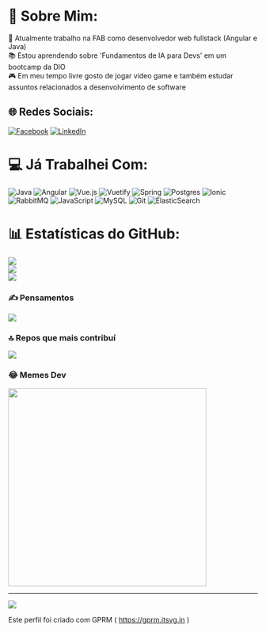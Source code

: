 # 💫 Sobre Mim:
👮 Atualmente trabalho na FAB como desenvolvedor web fullstack (Angular e Java)<br>
📚 Estou aprendendo sobre 'Fundamentos de IA para Devs' em um bootcamp da DIO<br>
🎮 Em meu tempo livre gosto de jogar vídeo game e também estudar assuntos relacionados a desenvolvimento de software<br>


## 🌐 Redes Sociais:
[![Facebook](https://img.shields.io/badge/Facebook-%231877F2.svg?logo=Facebook&logoColor=white)](https://facebook.com/ederluisf) [![LinkedIn](https://img.shields.io/badge/LinkedIn-%230077B5.svg?logo=linkedin&logoColor=white)](https://linkedin.com/in/eder-fonseca-23535425) 

# 💻 Já Trabalhei Com:
![Java](https://img.shields.io/badge/java-%23ED8B00.svg?style=for-the-badge&logo=openjdk&logoColor=white) ![Angular](https://img.shields.io/badge/angular-%23DD0031.svg?style=for-the-badge&logo=angular&logoColor=white) ![Vue.js](https://img.shields.io/badge/vue.js-%2335495e.svg?style=for-the-badge&logo=vuedotjs&logoColor=%234FC08D) ![Vuetify](https://img.shields.io/badge/Vuetify-1867C0?style=for-the-badge&logo=vuetify&logoColor=AEDDFF) ![Spring](https://img.shields.io/badge/spring-%236DB33F.svg?style=for-the-badge&logo=spring&logoColor=white) ![Postgres](https://img.shields.io/badge/postgres-%23316192.svg?style=for-the-badge&logo=postgresql&logoColor=white) ![Ionic](https://img.shields.io/badge/Ionic-%233880FF.svg?style=for-the-badge&logo=Ionic&logoColor=white) ![RabbitMQ](https://img.shields.io/badge/rabbitmq-FF6600?style=for-the-badge&logo=rabbitmq&logoColor=white) ![JavaScript](https://img.shields.io/badge/javascript-%23323330.svg?style=for-the-badge&logo=javascript&logoColor=%23F7DF1E) ![MySQL](https://img.shields.io/badge/mysql-4479A1.svg?style=for-the-badge&logo=mysql&logoColor=white) ![Git](https://img.shields.io/badge/git-%23F05033.svg?style=for-the-badge&logo=git&logoColor=white) ![ElasticSearch](https://img.shields.io/badge/-ElasticSearch-005571?style=for-the-badge&logo=elasticsearch)

# 📊 Estatísticas do GitHub:
![](https://github-readme-stats.vercel.app/api?username=ederluisf&theme=dark&hide_border=false&include_all_commits=false&count_private=false)<br/>
![](https://github-readme-streak-stats.herokuapp.com/?user=ederluisf&theme=dark)<br/>
![](https://github-readme-stats.vercel.app/api/top-langs/?username=ederluisf&theme=dark&hide_border=false&include_all_commits=false&count_private=false&layout=compact)

### ✍️ Pensamentos
![](https://quotes-github-readme.vercel.app/api?type=horizontal&theme=radical)

### 🔝 Repos que mais contribuí
![](https://github-contributor-stats.vercel.app/api?username=ederluisf&limit=5&theme=dark&combine_all_yearly_contributions=true)

### 😂 Memes Dev
<img src='https://memer-new.vercel.app/' style="height: 400px;"/>

---
[![](https://visitcount.itsvg.in/api?id=ederluisf&icon=0&color=0)](https://visitcount.itsvg.in)

Este perfil foi criado com GPRM ( https://gprm.itsvg.in )
